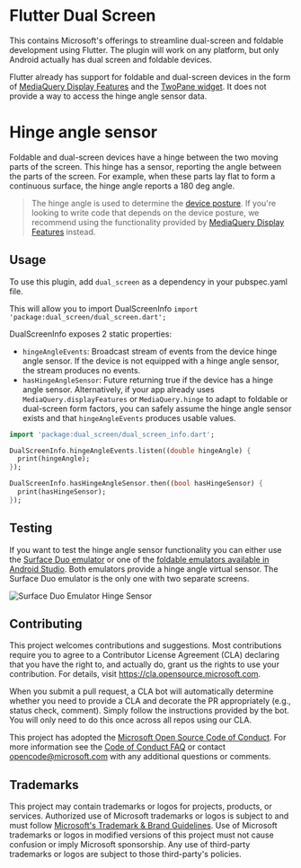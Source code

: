 # Flutter Dual Screen

This contains Microsoft's offerings to streamline dual-screen and foldable development using Flutter. The plugin will work on any platform, but only Android actually has dual screen and foldable devices.

Flutter already has support for foldable and dual-screen devices in the form of [MediaQuery Display Features](https://docs.microsoft.com/en-us/dual-screen/flutter/mediaquery) and the [TwoPane widget](https://docs.microsoft.com/en-us/dual-screen/flutter/twopane-widget). It does not provide a way to access the hinge angle sensor data.

# Hinge angle sensor

Foldable and dual-screen devices have a hinge between the two moving parts of the screen. This hinge has a sensor, reporting the angle between the parts of the screen. For example, when these parts lay flat to form a continuous surface, the hinge angle reports a 180 deg angle.

> The hinge angle is used to determine the [device posture](https://developer.android.com/guide/topics/ui/foldables#postures). If you're looking to write code that depends on the device posture, we recommend using the functionality provided by [MediaQuery Display Features](https://docs.microsoft.com/en-us/dual-screen/flutter/mediaquery) instead.

## Usage

To use this plugin, add `dual_screen` as a dependency in your pubspec.yaml file.

This will allow you to import DualScreenInfo `import 'package:dual_screen/dual_screen.dart';`

DualScreenInfo exposes 2 static properties:

- `hingeAngleEvents`: Broadcast stream of events from the device hinge angle sensor. If the device is not equipped with a hinge angle sensor, the stream produces no events.
- `hasHingeAngleSensor`: Future returning true if the device has a hinge angle sensor. Alternatively, if your app already uses `MediaQuery.displayFeatures` or `MediaQuery.hinge` to adapt to foldable or dual-screen form factors, you can safely assume the hinge angle sensor exists and that `hingeAngleEvents` produces usable values.

```dart
import 'package:dual_screen/dual_screen_info.dart';

DualScreenInfo.hingeAngleEvents.listen((double hingeAngle) {
  print(hingeAngle);
});

DualScreenInfo.hasHingeAngleSensor.then((bool hasHingeSensor) {
  print(hasHingeSensor);
});
```

## Testing

If you want to test the hinge angle sensor functionality you can either use the [Surface Duo emulator](https://docs.microsoft.com/en-us/dual-screen/android/emulator/get-started) or one of the [foldable emulators available in Android Studio](https://developer.android.com/guide/topics/ui/foldables#emulators). Both emulators provide a hinge angle virtual sensor. The Surface Duo emulator is the only one with two separate screens.

![Surface Duo Emulator Hinge Sensor](https://github.com/microsoft/flutter-dualscreen/blob/main/images/emulator_hinge_angle.jpg)

## Contributing

This project welcomes contributions and suggestions.  Most contributions require you to agree to a
Contributor License Agreement (CLA) declaring that you have the right to, and actually do, grant us
the rights to use your contribution. For details, visit https://cla.opensource.microsoft.com.

When you submit a pull request, a CLA bot will automatically determine whether you need to provide
a CLA and decorate the PR appropriately (e.g., status check, comment). Simply follow the instructions
provided by the bot. You will only need to do this once across all repos using our CLA.

This project has adopted the [Microsoft Open Source Code of Conduct](https://opensource.microsoft.com/codeofconduct/).
For more information see the [Code of Conduct FAQ](https://opensource.microsoft.com/codeofconduct/faq/) or
contact [opencode@microsoft.com](mailto:opencode@microsoft.com) with any additional questions or comments.

## Trademarks

This project may contain trademarks or logos for projects, products, or services. Authorized use of Microsoft 
trademarks or logos is subject to and must follow 
[Microsoft's Trademark & Brand Guidelines](https://www.microsoft.com/en-us/legal/intellectualproperty/trademarks/usage/general).
Use of Microsoft trademarks or logos in modified versions of this project must not cause confusion or imply Microsoft sponsorship.
Any use of third-party trademarks or logos are subject to those third-party's policies.

<!-- ## Special thanks -->

<!-- The [dual_screen](https://pub.dev/packages/dual_screen) package was previously owned by [Built to Roam](https://pub.dev/publishers/builttoroam.com/) and it initially offered a way to know if your app is running on a dual screen device and if it is spanned across both screens or not. We would like to thank [Nick Randolph](https://github.com/nickrandolph), [Michael Bui](https://github.com/MaikuB) and [Brett Lim](https://github.com/Brett09) for transferring ownership of `dual_screen` to Microsoft. -->